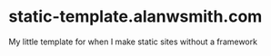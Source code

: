 # static-template.alanwsmith.com
My little template for when I make static sites without a framework
